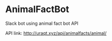 # AnimalFactBot

Slack bot using animal fact bot API

API link: http://uraqt.xyz/api/animalfacts/animal/
